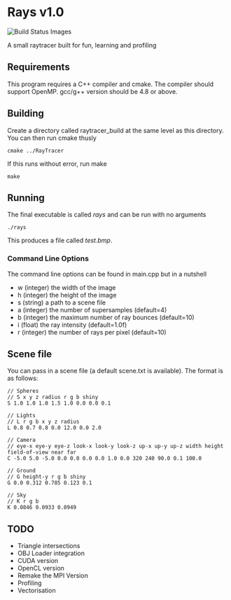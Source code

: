 # Rays v1.0

![Build Status Images](https://travis-ci.org/OniDaito/RayTracer.svg)

A small raytracer built for fun, learning and profiling

## Requirements

This program requires a C++ compiler and cmake. The compiler should support OpenMP. gcc/g++ version should be 4.8 or above.

## Building

Create a directory called raytracer_build at the same level as this directory. You can then run cmake thusly

    cmake ../RayTracer

If this runs without error, run make

    make

## Running

The final executable is called *rays* and can be run with no arguments

    ./rays

This produces a file called *test.bmp*.

### Command Line Options

The command line options can be found in main.cpp but in a nutshell

  - w (integer) the width of the image
  - h (integer) the height of the image
  - s (string)  a path to a scene file
  - a (integer) the number of supersamples (default=4)
  - b (integer) the maximum number of ray bounces (default=10)
  - i (float)   the ray intensity (default=1.0f)
  - r (integer) the number of rays per pixel (default=10)

## Scene file

You can pass in a scene file (a default scene.txt is available). The format is as follows:

    // Spheres
    // S x y z radius r g b shiny
    S 1.0 1.0 1.0 1.5 1.0 0.0 0.0 0.1

    // Lights
    // L r g b x y z radius
    L 0.8 0.7 0.8 0.0 12.0 0.0 2.0

    // Camera
    // eye-x eye-y eye-z look-x look-y look-z up-x up-y up-z width height field-of-view near far
    C -5.0 5.0 -5.0 0.0 0.0 0.0 0.0 1.0 0.0 320 240 90.0 0.1 100.0

    // Ground
    // G height-y r g b shiny
    G 0.0 0.312 0.785 0.123 0.1

    // Sky
    // K r g b
    K 0.0846 0.0933 0.0949

## TODO

  - Triangle intersections
  - OBJ Loader integration
  - CUDA version
  - OpenCL version
  - Remake the MPI Version
  - Profiling
  - Vectorisation 
